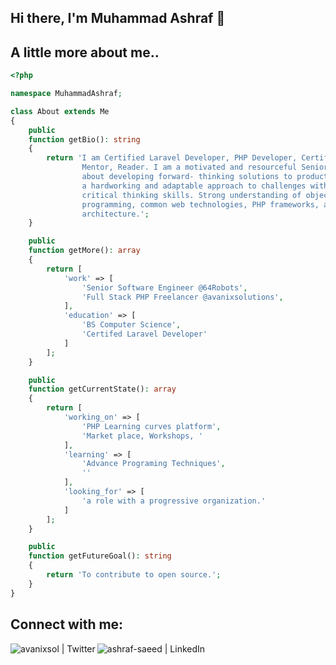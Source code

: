 ## Hi there, I'm Muhammad Ashraf 👋

## A little more about me..

```php
<?php

namespace MuhammadAshraf;

class About extends Me
{
    public 
    function getBio(): string
    {
        return 'I am Certified Laravel Developer, PHP Developer, Certified ScrumMaster®, Project Management, 
                Mentor, Reader. I am a motivated and resourceful Senior Software Engineer. Enthusiastic 
                about developing forward- thinking solutions to productivity problems. Demonstrates 
                a hardworking and adaptable approach to challenges with strong analytical and
                critical thinking skills. Strong understanding of object- oriented 
                programming, common web technologies, PHP frameworks, and software 
                architecture.';
    }

    public 
    function getMore(): array
    {
        return [
            'work' => [
                'Senior Software Engineer @64Robots',
                'Full Stack PHP Freelancer @avanixsolutions',
            ],
            'education' => [
                'BS Computer Science',
                'Certifed Laravel Developer'
            ]
        ];
    }

    public 
    function getCurrentState(): array 
    {
        return [
            'working_on' => [
                'PHP Learning curves platform',
                'Market place, Workshops, '
            ],
            'learning' => [
                'Advance Programing Techniques',
                ''
            ],
            'looking_for' => [
                'a role with a progressive organization.'
            ]
        ];
    }

    public 
    function getFutureGoal(): string
    {
        return 'To contribute to open source.';
    }
}
```

## Connect with me:

[<img align="left" alt="avanixsol | Twitter" src="https://img.icons8.com/color/48/000000/twitter.png" />][twitter]
[<img align="left" alt="ashraf-saeed | LinkedIn" src="https://img.icons8.com/color/48/000000/linkedin.png" />][linkedin]

<br />
<br />
<br />

[twitter]: https://twitter.com/avanixsol
[linkedin]: https://www.linkedin.com/in/ashraf-saeed/
